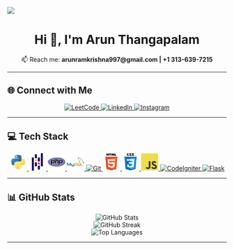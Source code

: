[![](https://visitcount.itsvg.in/api?id=huharun&icon=0&color=1)](https://visitcount.itsvg.in)

<h1 align="center">Hi 👋, I'm Arun Thangapalam</h1>

<p align="center">
    📫 Reach me: <strong>arunramkrishna997@gmail.com | +1 313-639-7215</strong>
</p>

---

## 🌐 Connect with Me
<p align="center">
    <a href="https://www.leetcode.com/huharun" target="_blank">
        <img src="https://raw.githubusercontent.com/rahuldkjain/github-profile-readme-generator/master/src/images/icons/Social/leet-code.svg" alt="LeetCode" height="20" width="40" />
    </a>
    <a href="https://linkedin.com/in/arun-thangapalam-7b4b4719a/" target="_blank">
        <img src="https://raw.githubusercontent.com/rahuldkjain/github-profile-readme-generator/master/src/images/icons/Social/linked-in-alt.svg" alt="LinkedIn" height="20" width="40" />
    </a>
    <a href="https://instagram.com/arunxh" target="_blank">
        <img src="https://raw.githubusercontent.com/rahuldkjain/github-profile-readme-generator/master/src/images/icons/Social/instagram.svg" alt="Instagram" height="20" width="40" />
    </a>
</p>

---

## 💻 Tech Stack
<p align="center">
    <a href="https://www.python.org" target="_blank" rel="noreferrer">
        <img src="https://raw.githubusercontent.com/devicons/devicon/master/icons/python/python-original.svg" alt="Python" width="40" height="40"/>
    </a>
    <a href="https://pandas.pydata.org/" target="_blank" rel="noreferrer">
        <img src="https://raw.githubusercontent.com/devicons/devicon/2ae2a900d2f041da66e950e4d48052658d850630/icons/pandas/pandas-original.svg" alt="Pandas" width="40" height="40"/>
    </a>
    <a href="https://www.php.net" target="_blank" rel="noreferrer">
        <img src="https://raw.githubusercontent.com/devicons/devicon/master/icons/php/php-original.svg" alt="PHP" width="40" height="40"/>
    </a>
    <a href="https://www.mysql.com/" target="_blank" rel="noreferrer">
        <img src="https://raw.githubusercontent.com/devicons/devicon/master/icons/mysql/mysql-original-wordmark.svg" alt="MySQL" width="40" height="40"/>
    </a>
    <a href="https://git-scm.com/" target="_blank" rel="noreferrer">
        <img src="https://www.vectorlogo.zone/logos/git-scm/git-scm-icon.svg" alt="Git" width="40" height="40"/>
    </a>
    <a href="https://www.w3.org/html/" target="_blank" rel="noreferrer">
        <img src="https://raw.githubusercontent.com/devicons/devicon/master/icons/html5/html5-original-wordmark.svg" alt="HTML5" width="40" height="40"/>
    </a>
    <a href="https://www.w3schools.com/css/" target="_blank" rel="noreferrer">
        <img src="https://raw.githubusercontent.com/devicons/devicon/master/icons/css3/css3-original-wordmark.svg" alt="CSS3" width="40" height="40"/>
    </a>
    <a href="https://developer.mozilla.org/en-US/docs/Web/JavaScript" target="_blank" rel="noreferrer">
        <img src="https://raw.githubusercontent.com/devicons/devicon/master/icons/javascript/javascript-original.svg" alt="JavaScript" width="40" height="40"/>
    </a>
    <a href="https://codeigniter.com" target="_blank" rel="noreferrer">
        <img src="https://cdn.worldvectorlogo.com/logos/codeigniter.svg" alt="CodeIgniter" width="40" height="40"/>
    </a>
    <a href="https://flask.palletsprojects.com/" target="_blank" rel="noreferrer">
        <img src="https://www.vectorlogo.zone/logos/pocoo_flask/pocoo_flask-icon.svg" alt="Flask" width="40" height="40"/>
    </a>
</p>

---

## 📊 GitHub Stats
<p align="center">
    <img src="https://github-readme-stats.vercel.app/api?username=huharun&theme=radical&hide_border=true&include_all_commits=true&count_private=true" alt="GitHub Stats" /><br/>
    <img src="https://github-readme-streak-stats.herokuapp.com/?user=huharun&theme=radical&hide_border=true" alt="GitHub Streak" /><br/>
    <img src="https://github-readme-stats.vercel.app/api/top-langs/?username=huharun&theme=radical&hide_border=true&include_all_commits=true&count_private=true&layout=compact" alt="Top Languages" />
</p>

---
